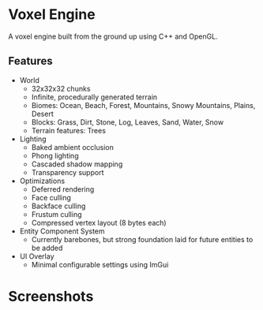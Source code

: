 # Voxel Engine

A voxel engine built from the ground up using C++ and OpenGL. 

## Features
- World
  - 32x32x32 chunks
  - Infinite, procedurally generated terrain
  - Biomes: Ocean, Beach, Forest, Mountains, Snowy Mountains, Plains, Desert
  - Blocks: Grass, Dirt, Stone, Log, Leaves, Sand, Water, Snow
  - Terrain features: Trees
- Lighting
  - Baked ambient occlusion
  - Phong lighting
  - Cascaded shadow mapping
  - Transparency support
- Optimizations
  - Deferred rendering
  - Face culling
  - Backface culling
  - Frustum culling
  - Compressed vertex layout (8 bytes each)
- Entity Component System
  - Currently barebones, but strong foundation laid for future entities to be added
- UI Overlay
  - Minimal configurable settings using ImGui 

 # Screenshots 
   
